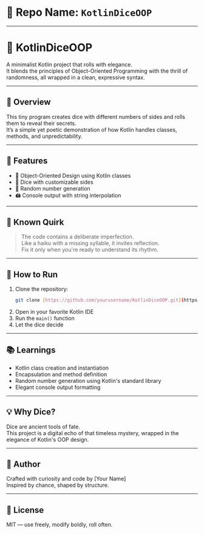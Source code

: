 # 🎯 Repo Name: `KotlinDiceOOP`

---

# 🎲 KotlinDiceOOP

A minimalist Kotlin project that rolls with elegance.  
It blends the principles of Object-Oriented Programming with the thrill of randomness, all wrapped in a clean, expressive syntax.

---

## 🌟 Overview

This tiny program creates dice with different numbers of sides and rolls them to reveal their secrets.  
It’s a simple yet poetic demonstration of how Kotlin handles classes, methods, and unpredictability.

---

## 🧩 Features

- 🧱 Object-Oriented Design using Kotlin classes  
- 🎲 Dice with customizable sides  
- 🔁 Random number generation  
- 🖨️ Console output with string interpolation

---

## 🚧 Known Quirk

> The code contains a deliberate imperfection.  
> Like a haiku with a missing syllable, it invites reflection.  
> Fix it only when you're ready to understand its rhythm.

---

## 🚀 How to Run

1. Clone the repository:
   ```bash
   git clone [https://github.com/yourusername/KotlinDiceOOP.git](https://github.com/Youngkoorosh/KotlinDiceOOP-.git)
   ```
2. Open in your favorite Kotlin IDE  
3. Run the `main()` function  
4. Let the dice decide

---

## 📚 Learnings

- Kotlin class creation and instantiation  
- Encapsulation and method definition  
- Random number generation using Kotlin's standard library  
- Elegant console output formatting

---

## 💡 Why Dice?

Dice are ancient tools of fate.  
This project is a digital echo of that timeless mystery, wrapped in the elegance of Kotlin's OOP design.

---

## 🧙 Author

Crafted with curiosity and code by [Your Name]  
Inspired by chance, shaped by structure.

---

## 📜 License

MIT — use freely, modify boldly, roll often.
